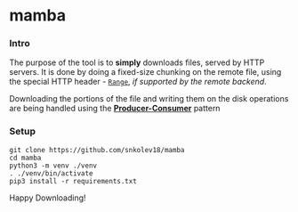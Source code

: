 # mamba

### Intro

The purpose of the tool is to **simply** downloads files, served by HTTP servers. It is done by doing a fixed-size chunking on the remote file, using the special HTTP header - [`Range`](https://developer.mozilla.org/en-US/docs/Web/HTTP/Headers/Range), *if supported by the remote backend*.

Downloading the portions of the file and writing them on the disk operations are being handled using the [**Producer-Consumer**](https://en.wikipedia.org/wiki/Producer%E2%80%93consumer_problem) pattern

### Setup

```shell
git clone https://github.com/snkolev18/mamba
cd mamba
python3 -m venv ./venv
. ./venv/bin/activate
pip3 install -r requirements.txt
```


Happy Downloading!